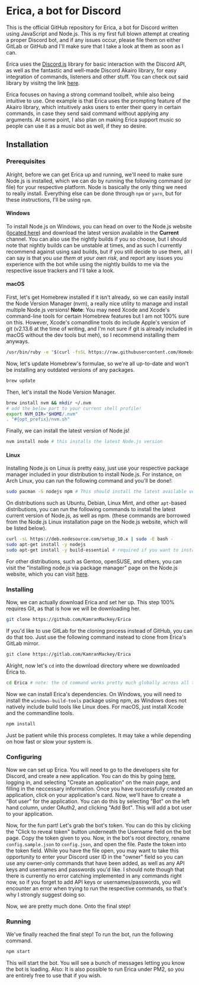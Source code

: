 # Erica, a bot for Discord

This is the official GitHub repository for Erica, a bot for Discord written using JavaScript and Node.js. This is my first full blown
attempt at creating a proper Discord bot, and if any issues occur, please file them on either GitLab or GitHub and I'll make sure that I
take a look at them as soon as I can.

Erica uses the [Discord.js](https://github.com/discordjs/discord.js) library for basic interaction with the Discord API, as well as the
fantastic and well-made Discord Akairo library, for easy integration of commands, listeners and other stuff. You can check out said library
by visitng the link [here](https://github.com/1Computer1/discord-akairo).

Erica focuses on having a strong command toolbelt, while also being intuitive to use. One example is that Erica uses the prompting feature
of the Akairo library, which intuitively asks users to enter their query in certain commands, in case they send said command without applying 
any arguments. At some point, I also plan on making Erica support music so people can use it as a music bot as well, if they so desire.

## Installation

### Prerequisites

Alright, before we can get Erica up and running, we'll need to make sure Node.js is installed, which we can do by running the following
command (or file) for your respective platform. Node is basically the only thing we need to really install. Everything else can be
done through `npm` or `yarn`, but for these instructions, I'll be using `npm`.

#### Windows

To install Node.js on Windows, you can head on over to the Node.js website ([located here](https://nodejs.org)) and download the latest
version available in the **Current** channel. You can also use the nightly builds if you so choose, but I should note that nightly builds
can be unstable at times, and as such I currently recommend against using said builds, but if you still decide to use them, all I can say
is that you _use them at your own risk_, and report any issues you experience with the bot while using the nightly builds to me via the
respective issue trackers and I'll take a look.

#### macOS

First, let's get Homebrew installed if it isn't already, so we can easily install the Node Version Manager (nvm), a really nice utility
to manage and install multiple Node.js versions! **Note**: You may need Xcode and Xcode's command-line tools for certain Homebrew features
but I am not 100% sure on this. However, Xcode's comandline tools do include Apple's version of git (v2.13.6 at the time of writing, and
I'm not sure if git is already included in macOS without the dev tools but meh), so I recommend installing them anyways.

```bash
/usr/bin/ruby -e "$(curl -fsSL https://raw.githubusercontent.com/Homebrew/install/master/install)"
```

Now, let's update Homebrew's formulae, so we're all up-to-date and won't be installing any outdated versions of any packages.

```bash
brew update
```

Then, let's install the Node Version Manager.

```bash
brew install nvm && mkdir ~/.nvm
# add the below part to your current shell profile!
export NVM_DIR="$HOME/.nvm"
. "#{opt_prefix}/nvm.sh"
```

Finally, we can install the latest version of Node.js!

```bash
nvm install node # this installs the latest Node.js version
```

#### Linux

Installing Node.js on Linux is pretty easy, just use your respective package manager included in your distribution to install
Node.js. For instance, on Arch Linux, you can run the following command and you'll be done!:

```bash
sudo pacman -S nodejs npm # This should install the latest available version of Node.js, as well as npm.
```

On distributions such as Ubuntu, Debian, Linux Mint, and other `apt`-based distributions, you can run the following commands to
install the latest current version of Node.js, as well as npm. (these commands are borrowed from the Node.js Linux installation
page on the Node.js website, which will be listed below).

```bash
curl -sL https://deb.nodesource.com/setup_10.x | sudo -E bash -
sudo apt-get install -y nodejs
sudo apt-get install -y build-essential # required if you want to install native Node.js modules via npm!
```

For other distributions, such as Gentoo, openSUSE, and others, you can visit the "Installing node.js via package manager" page
on the Node.js website, which you can visit [here](https://nodejs.org/en/download/package-manager/).

### Installing

Now, we can actually download Erica and set her up. This step 100% requires Git, as that is how we will be downloading her.

```bash
git clone https://github.com/KamranMackey/Erica
```

If you'd like to use GitLab for the cloning process instead of GitHub, you can do that too. Just use the following command instead 
to clone from Erica's GitLab mirror.

```bash
git clone https://gitlab.com/KamranMackey/Erica
```

Alright, now let's `cd` into the download directory where we downloaded Erica to.

```bash
cd Erica # note: the cd command works pretty much globally across all three major operating systems.
```

Now we can install Erica's dependencies. On Windows, you will need to install the `windows-build-tools` package using npm, as Windows
does not natively include build tools like Linux does. For macOS, just install Xcode and the commandline tools.

```bash
npm install
```

Just be patient while this process completes. It may take a while depending on how fast or slow your system is.

### Configuring

Now we can set up Erica. You will need to go to the developers site for Discord, and create a new application. You can do this by
going [here](https://discordapp.com/developers/applications/), logging in, and selecting "Create an application" on the main page,
and filling in the neccessary information. Once you have successfully created an application, click on your application's card. Now,
we'll have to create a "Bot user" for the application. You can do this by selecting "Bot" on the left hand column, under OAuth2, and
clicking "Add Bot". This will add a bot user to your application.

Now, for the fun part! Let's grab the bot's token. You can do this by clicking the "Click to reveal token" button underneath the Username
field on the bot page. Copy the token given to you. Now, in the bot's root directory, rename `config.sample.json` to `config.json`, and
open the file. Paste the token into the token field. While you have the file open, you may want to take this opportunity to enter your
Discord user ID in the "owner" field so you can use any owner-only commands that have been added, as well as any API keys and usernames
and passwords you'd like. I should note though that there is currently no error catching implemented in any commands right now, so if
you forget to add API keys or usernames/passwords, you will encounter an error when trying to run the respective commands, so that's why
I strongly suggest doing so.

Now, we are pretty much done. Onto the final step!

### Running

We've finally reached the final step! To run the bot, run the following command.

```bash
npm start
```

This will start the bot. You will see a bunch of messages letting you know the bot is loading. Also: It is also possible to run Erica
under PM2, so you are entirely free to use that if you wish.
